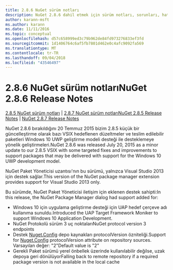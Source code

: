 ```yaml
---
title: 2.8.6 NuGet sürüm notları
description: NuGet 2.8.6 dahil etmek için sürüm notları, sorunları, hata düzeltmeleri, eklenen özellikler ve dcr bilinir.
author: karann-msft
ms.author: karann
ms.date: 11/11/2016
ms.topic: conceptual
ms.openlocfilehash: d57c658999ed3c79b962de84fd973276833ef3fd
ms.sourcegitcommit: 1d1406764c6af5fb7801d462e0c4afc9092fa569
ms.translationtype: MT
ms.contentlocale: tr-TR
ms.lasthandoff: 09/04/2018
ms.locfileid: "43546497"
---
```

# <a name="nuget-286-release-notes"></a><span data-ttu-id="e28e4-103">2.8.6 NuGet sürüm notları</span><span class="sxs-lookup"><span data-stu-id="e28e4-103">NuGet 2.8.6 Release Notes</span></span>

<span data-ttu-id="e28e4-104">[2.8.5 NuGet sürüm notları](../release-notes/nuget-2.8.5.md) | [2.8.7 NuGet sürüm notları](../release-notes/nuget-2.8.7.md)</span><span class="sxs-lookup"><span data-stu-id="e28e4-104">[NuGet 2.8.5 Release Notes](../release-notes/nuget-2.8.5.md) | [NuGet 2.8.7 Release Notes](../release-notes/nuget-2.8.7.md)</span></span>

<span data-ttu-id="e28e4-105">NuGet 2.8.6 bırakıldığını 20 Temmuz 2015 bizim 2.8.5 küçük bir güncelleştirme olarak bazı VSIX hedeflenen düzeltmeler ve teslim edilebilir paketleri Windows 10 UWP geliştirme modeli desteği ile desteklemeye yönelik geliştirmeleri.</span><span class="sxs-lookup"><span data-stu-id="e28e4-105">NuGet 2.8.6 was released July 20, 2015 as a minor update to our 2.8.5 VSIX with some targeted fixes and improvements to support packages that may be delivered with support for the Windows 10 UWP development model.</span></span>

<span data-ttu-id="e28e4-106">NuGet Paket Yöneticisi uzantısı'nın bu sürümü, yalnızca Visual Studio 2013 için destek sağlar.</span><span class="sxs-lookup"><span data-stu-id="e28e4-106">This version of the NuGet package manager extension provides support for Visual Studio 2013 only.</span></span>

<span data-ttu-id="e28e4-107">Bu sürümde, NuGet Paket Yöneticisi iletişim için eklenen destek sahipti:</span><span class="sxs-lookup"><span data-stu-id="e28e4-107">In this release, the NuGet Package Manager dialog had support added for:</span></span>

* <span data-ttu-id="e28e4-108">Windows 10 için uygulama geliştirme desteği için UAP hedef çerçeve adı kullanıma sunuldu.</span><span class="sxs-lookup"><span data-stu-id="e28e4-108">Introduced the UAP Target Framework Moniker to support Windows 10 Application Development.</span></span>
* <span data-ttu-id="e28e4-109">NuGet Protokolü sürüm 3 uç noktaları</span><span class="sxs-lookup"><span data-stu-id="e28e4-109">NuGet protocol version 3 endpoints</span></span>
* <span data-ttu-id="e28e4-110">Destek [Nuget.Config](../consume-packages/configuring-nuget-behavior.md) depo kaynakları protocolVersion özniteliği.</span><span class="sxs-lookup"><span data-stu-id="e28e4-110">Support for [Nuget.Config](../consume-packages/configuring-nuget-behavior.md) protocolVersion attribute on repository sources.</span></span> <span data-ttu-id="e28e4-111">Varsayılan değer: "2"</span><span class="sxs-lookup"><span data-stu-id="e28e4-111">Default value is "2"</span></span>
* <span data-ttu-id="e28e4-112">Gerekli Paket sürümü yerel önbellek üzerinde kullanılabilir değilse, uzak depoya geri dönülüyor</span><span class="sxs-lookup"><span data-stu-id="e28e4-112">Falling back to remote repository if a required package version is not available in the local cache</span></span>